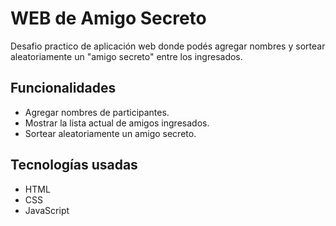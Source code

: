 
# WEB de Amigo Secreto

Desafio practico de aplicación web donde podés agregar nombres y sortear aleatoriamente un "amigo secreto" entre los ingresados.

## Funcionalidades

- Agregar nombres de participantes.
- Mostrar la lista actual de amigos ingresados.
- Sortear aleatoriamente un amigo secreto.

## Tecnologías usadas

- HTML
- CSS 
- JavaScript
